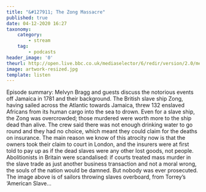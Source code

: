 ```yaml
---
title: "&#127911; The Zong Massacre"
published: true
date: 04-12-2020 16:27
taxonomy:
    category:
        - stream
    tag:
        - podcasts
header_image: '0'
theurl: http://open.live.bbc.co.uk/mediaselector/6/redir/version/2.0/mediaset/audio-nondrm-download/proto/http/vpid/p08zkysx.mp3
image: artwork-resized.jpg
template: listen
--- 
```

Episode summary: Melvyn Bragg and guests discuss the notorious events off Jamaica in 1781 and their background. The British slave ship Zong, having sailed across the Atlantic towards Jamaica, threw 132 enslaved Africans from its human cargo into the sea to drown. Even for a slave ship, the Zong was overcrowded; those murdered were worth more to the ship dead than alive. The crew said there was not enough drinking water to go round and they had no choice, which meant they could claim for the deaths on insurance. The main reason we know of this atrocity now is that the owners took their claim to court in London, and the insurers were at first told to pay up as if the dead slaves were any other lost goods, not people. Abolitionists in Britain were scandalised: if courts treated mass murder in the slave trade as just another business transaction and not a moral wrong, the souls of the nation would be damned. But nobody was ever prosecuted. The image above is of sailors throwing slaves overboard, from Torrey’s ‘American Slave…
